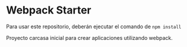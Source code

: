 # Webpack Starter

Para usar este repositorio, deberán ejecutar el comando de ```npm install```

Proyecto carcasa inicial para crear aplicaciones utilizando webpack.


